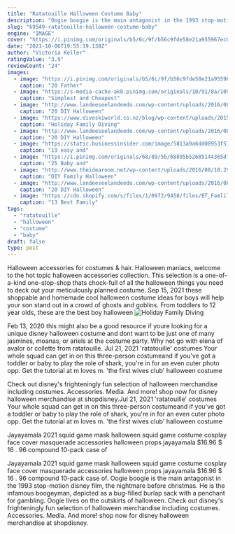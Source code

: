 ```yaml
---
title: "Ratatouille Halloween Costume Baby"
description: "Oogie boogie is the main antagonist in the 1993 stop-motion disney film, the nightmare before christmas. He is the infamous boogeyman, depicted as a bug-filled burlap sack with a penchant for gambling. Oogie lives on the outskirts of halloween"
slug: "69549-ratatouille-halloween-costume-baby"
engine: "IMAGE"
cover: "https://i.pinimg.com/originals/b5/6c/9f/b56c9fde58e21a955967ec00d6d80143.jpg"
date: "2021-10-06T19:55:19.138Z"
author: "Victoria Keller"
ratingValue: "3.9"
reviewCount: "24"
images:
  - image: "https://i.pinimg.com/originals/b5/6c/9f/b56c9fde58e21a955967ec00d6d80143.jpg"
    caption: "20 Father"
  - image: "https://s-media-cache-ak0.pinimg.com/originals/10/91/8a/10918a0d5abd0c691223f0e990a06233.jpg"
    caption: "Simplest and Cheapest"
  - image: "http://www.landeeseelandeedo.com/wp-content/uploads/2016/08/DIY-Halloween-Costumes-Ideas-Dinosaur-Trainers-Fun-Family-Costumes-Idea-via-Jackie-Vest.jpg"
    caption: "20 DIY Halloween"
  - image: "https://www.diveskiworld.co.nz/blog/wp-content/uploads/2015/12/baby-scuba.jpg"
    caption: "Holiday Family Diving"
  - image: "http://www.landeeseelandeedo.com/wp-content/uploads/2016/08/DIY-Halloween-Costumes-Ideas-Beautiful-and-EASY-Peacock-Long-Tutu-Costume-DIY-Tutorial-via-girl.-Inspired..jpg"
    caption: "20 DIY Halloween"
  - image: "https://static.businessinsider.com/image/5813a9a6dd08953f578b460a/image.jpg"
    caption: "19 easy and"
  - image: "https://i.pinimg.com/originals/68/89/5b/68895b52685144365dfbaa75299bc635.jpg"
    caption: "25 Baby and"
  - image: "http://www.theidearoom.net/wp-content/uploads/2016/08/10.29-halloween-costumes9web.jpg"
    caption: "DIY Family Halloween"
  - image: "http://www.landeeseelandeedo.com/wp-content/uploads/2016/08/DIY-Halloween-Costumes-Ideas-Darling-Give-a-Mouse-a-Cookie-Book-Character-DIY-Halloween-Costumes-via-Seeker-of-Happiness.jpg"
    caption: "20 DIY Halloween"
  - image: "https://cdn.shopify.com/s/files/1/0972/9458/files/ET_Famlily_grande.jpeg?v=1506479045"
    caption: "13 Best Family"
tags:
  - "ratatouille"
  - "halloween"
  - "costume"
  - "baby"
draft: false
type: post
---
```


Halloween accessories for costumes & hair. Halloween maniacs, welcome to the hot topic halloween accessories collection. This selection is a one-of-a-kind one-stop-shop thats chock-full of all the halloween things you need to deck out your meticulously planned costume. Sep 15, 2021 these shoppable and homemade cool halloween costume ideas for boys will help your son stand out in a crowd of ghosts and goblins. From toddlers to 12 year olds, these are the best boy halloween
![Holiday Family Diving](https://www.diveskiworld.co.nz/blog/wp-content/uploads/2015/12/baby-scuba.jpg "Holiday Family Diving")

Feb 13, 2020 this might also be a good resource if youre looking for a unique disney halloween costume and dont want to be just one of many jasmines, moanas, or ariels at the costume party. Why not go with elena of avalor or collette from ratatouille. Jul 21, 2021 &#39;ratatouille&#39; costumes  Your whole squad can get in on this three-person costumeand if you&#39;ve got a toddler or baby to play the role of shark, you&#39;re in for an even cuter photo opp. Get the tutorial at m loves m. &#39;the first wives club&#39; halloween costume
<!--inArticleAds-->

<!--galleryOne-->

Check out disney's frighteningly fun selection of halloween merchandise including costumes. Accessories. Media. And more! shop now for disney halloween merchandise at shopdisney.Jul 21, 2021 'ratatouille' costumes  Your whole squad can get in on this three-person costumeand if you've got a toddler or baby to play the role of shark, you're in for an even cuter photo opp. Get the tutorial at m loves m. 'the first wives club' halloween costume
<!--inArticleAds-->

<!--galleryTwo-->

Jayayamala 2021 squid game mask halloween squid game costume cosplay face cover masquerade accessories halloween props jayayamala $16.96 $ 16 . 96 compound 10-pack case of
<!--galleryThree-->

Jayayamala 2021 squid game mask halloween squid game costume cosplay face cover masquerade accessories halloween props jayayamala $16.96 $ 16 . 96 compound 10-pack case of. Oogie boogie is the main antagonist in the 1993 stop-motion disney film, the nightmare before christmas. He is the infamous boogeyman, depicted as a bug-filled burlap sack with a penchant for gambling. Oogie lives on the outskirts of halloween. Check out disney's frighteningly fun selection of halloween merchandise including costumes. Accessories. Media. And more! shop now for disney halloween merchandise at shopdisney.